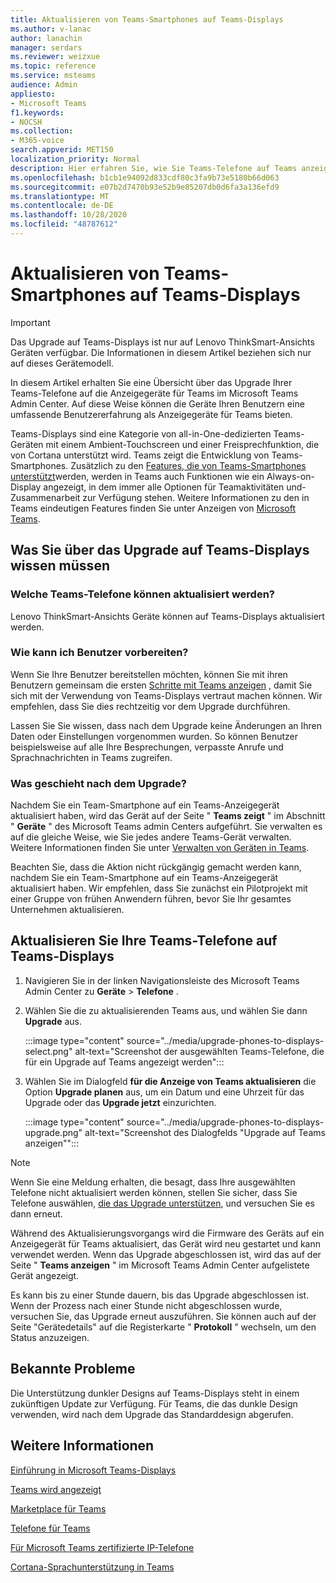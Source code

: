 ```yaml
---
title: Aktualisieren von Teams-Smartphones auf Teams-Displays
ms.author: v-lanac
author: lanachin
manager: serdars
ms.reviewer: weizxue
ms.topic: reference
ms.service: msteams
audience: Admin
appliesto:
- Microsoft Teams
f1.keywords:
- NOCSH
ms.collection:
- M365-voice
search.appverid: MET150
localization_priority: Normal
description: Hier erfahren Sie, wie Sie Teams-Telefone auf Teams anzeigen im Microsoft Teams Admin Center aktualisieren.
ms.openlocfilehash: b1cb1e94092d833cdf80c3fa9b73e5180b66d063
ms.sourcegitcommit: e07b2d7470b93e52b9e85207db0d6fa3a136efd9
ms.translationtype: MT
ms.contentlocale: de-DE
ms.lasthandoff: 10/28/2020
ms.locfileid: "48787612"
---
```

# <a name="upgrade-teams-phones-to-teams-displays"></a>Aktualisieren von Teams-Smartphones auf Teams-Displays

> [!IMPORTANT]
> Das Upgrade auf Teams-Displays ist nur auf Lenovo ThinkSmart-Ansichts Geräten verfügbar. Die Informationen in diesem Artikel beziehen sich nur auf dieses Gerätemodell.  

In diesem Artikel erhalten Sie eine Übersicht über das Upgrade Ihrer Teams-Telefone auf die Anzeigegeräte für Teams im Microsoft Teams Admin Center. Auf diese Weise können die Geräte Ihren Benutzern eine umfassende Benutzererfahrung als Anzeigegeräte für Teams bieten.

Teams-Displays sind eine Kategorie von all-in-One-dedizierten Teams-Geräten mit einem Ambient-Touchscreen und einer Freisprechfunktion, die von Cortana unterstützt wird. Teams zeigt die Entwicklung von Teams-Smartphones. Zusätzlich zu den [Features, die von Teams-Smartphones unterstützt](phones-for-teams.md#features-supported-by-teams-phones)werden, werden in Teams auch Funktionen wie ein Always-on-Display angezeigt, in dem immer alle Optionen für Teamaktivitäten und-Zusammenarbeit zur Verfügung stehen. Weitere Informationen zu den in Teams eindeutigen Features finden Sie unter Anzeigen von [Microsoft Teams](teams-displays.md).

## <a name="what-you-need-to-know-about-upgrading-to-teams-displays"></a>Was Sie über das Upgrade auf Teams-Displays wissen müssen

### <a name="which-teams-phones-can-be-upgraded"></a>Welche Teams-Telefone können aktualisiert werden?

Lenovo ThinkSmart-Ansichts Geräte können auf Teams-Displays aktualisiert werden.

### <a name="how-can-i-prepare-users"></a>Wie kann ich Benutzer vorbereiten?

Wenn Sie Ihre Benutzer bereitstellen möchten, können Sie mit ihren Benutzern gemeinsam die ersten [Schritte mit Teams anzeigen](https://support.microsoft.com/office/get-started-with-teams-displays-ff299825-7f13-4528-96c2-1d3437e6d4e6) , damit Sie sich mit der Verwendung von Teams-Displays vertraut machen können. Wir empfehlen, dass Sie dies rechtzeitig vor dem Upgrade durchführen.

Lassen Sie Sie wissen, dass nach dem Upgrade keine Änderungen an Ihren Daten oder Einstellungen vorgenommen wurden. So können Benutzer beispielsweise auf alle Ihre Besprechungen, verpasste Anrufe und Sprachnachrichten in Teams zugreifen. 

### <a name="what-happens-after-the-upgrade"></a>Was geschieht nach dem Upgrade?

Nachdem Sie ein Team-Smartphone auf ein Teams-Anzeigegerät aktualisiert haben, wird das Gerät auf der Seite " **Teams zeigt** " im Abschnitt " **Geräte** " des Microsoft Teams admin Centers aufgeführt. Sie verwalten es auf die gleiche Weise, wie Sie jedes andere Teams-Gerät verwalten. Weitere Informationen finden Sie unter [Verwalten von Geräten in Teams](device-management.md).

Beachten Sie, dass die Aktion nicht rückgängig gemacht werden kann, nachdem Sie ein Team-Smartphone auf ein Teams-Anzeigegerät aktualisiert haben. Wir empfehlen, dass Sie zunächst ein Pilotprojekt mit einer Gruppe von frühen Anwendern führen, bevor Sie Ihr gesamtes Unternehmen aktualisieren. 

## <a name="upgrade-your-teams-phones-to-teams-displays"></a>Aktualisieren Sie Ihre Teams-Telefone auf Teams-Displays

1. Navigieren Sie in der linken Navigationsleiste des Microsoft Teams Admin Center zu **Geräte**  >  **Telefone** .
2. Wählen Sie die zu aktualisierenden Teams aus, und wählen Sie dann **Upgrade** aus.

    :::image type="content" source="../media/upgrade-phones-to-displays-select.png" alt-text="Screenshot der ausgewählten Teams-Telefone, die für ein Upgrade auf Teams angezeigt werden":::

3. Wählen Sie im Dialogfeld **für die Anzeige von Teams aktualisieren** die Option **Upgrade planen** aus, um ein Datum und eine Uhrzeit für das Upgrade oder das **Upgrade jetzt** einzurichten.

    :::image type="content" source="../media/upgrade-phones-to-displays-upgrade.png" alt-text="Screenshot des Dialogfelds "Upgrade auf Teams anzeigen"":::

> [!NOTE]
> Wenn Sie eine Meldung erhalten, die besagt, dass Ihre ausgewählten Telefone nicht aktualisiert werden können, stellen Sie sicher, dass Sie Telefone auswählen, [die das Upgrade unterstützen](#which-teams-phones-can-be-upgraded), und versuchen Sie es dann erneut.

Während des Aktualisierungsvorgangs wird die Firmware des Geräts auf ein Anzeigegerät für Teams aktualisiert, das Gerät wird neu gestartet und kann verwendet werden. Wenn das Upgrade abgeschlossen ist, wird das auf der Seite " **Teams anzeigen** " im Microsoft Teams Admin Center aufgelistete Gerät angezeigt.

Es kann bis zu einer Stunde dauern, bis das Upgrade abgeschlossen ist. Wenn der Prozess nach einer Stunde nicht abgeschlossen wurde, versuchen Sie, das Upgrade erneut auszuführen. Sie können auch auf der Seite "Gerätedetails" auf die Registerkarte " **Protokoll** " wechseln, um den Status anzuzeigen.

## <a name="known-issues"></a>Bekannte Probleme

Die Unterstützung dunkler Designs auf Teams-Displays steht in einem zukünftigen Update zur Verfügung. Für Teams, die das dunkle Design verwenden, wird nach dem Upgrade das Standarddesign abgerufen.

## <a name="see-also"></a>Weitere Informationen

[Einführung in Microsoft Teams-Displays](https://techcommunity.microsoft.com/t5/microsoft-teams-blog/introducing-microsoft-teams-displays/ba-p/1505437)

[Teams wird angezeigt](teams-displays.md)

[Marketplace für Teams](https://office.com/teamsdevices)

[Telefone für Teams](phones-for-teams.md)

[Für Microsoft Teams zertifizierte IP-Telefone](teams-ip-phones.md)

[Cortana-Sprachunterstützung in Teams](https://docs.microsoft.com/MicrosoftTeams/cortana-in-teams)
